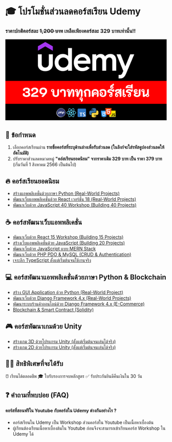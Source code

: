 # 🎓 โปรโมชั่นส่วนลดคอร์สเรียน Udemy
### ราคาปกติคอร์สละ ~~1,200 บาท~~ เหลือเพียงคอร์สละ 329 บาทเท่านั้น!!

![image](https://github.com/kongruksiamza/udemy-course/blob/main/udemy-course.png?raw=true)

## 📢 ข้อกำหนด
1) เลือกคอร์สเรียนผ่าน __รายชื่อคอร์สที่ระบุด้านล่างเพื่อรับส่วนลด (ในลิงก์จะใส่รหัสคูปองส่วนลดให้อัตโนมัติ)__
2) ปรับราคาส่วนลดหมวดหมู่ __"คอ์สเรียนยอดนิยม" จากราคาเดิม 329 บาท เป็น ราคา 379 บาท__ (เริ่มวันที่ 1 สิงหาคม 2566 เป็นต้นไป)

## 🔥 คอร์สเรียนยอดนิยม
- [สร้างแอพพลิเคชั่นด้วยภาษา Python (Real-World Projects)](https://www.udemy.com/course/python-real-world-projects/?couponCode=COUPON0723)
- [พัฒนาเว็บแอพพลิเคชั่นด้วย React เวอร์ชั่น 18 (Real-World Projects)](https://www.udemy.com/course/react-real-world-projects/?couponCode=COUPON0723)
- [พัฒนาเว็บด้วย JavaScript 40 Workshop (Building 40 Projects)](https://www.udemy.com/course/javascript-30-workshop/?couponCode=COUPON0723)
  
## ☕ คอร์สพัฒนาเว็บแอพพลิเคชั่น
- [พัฒนาเว็บด้วย React 15 Workshop (Building 15 Projects)](https://www.udemy.com/course/react-15-workshop/?couponCode=COUPON0723)
- [สร้างเว็บแอพพลิเคชั่นด้วย JavaScript (Building 20 Projects)](https://www.udemy.com/course/javascript-building-20-projects/?couponCode=COUPON0723)
- [พัฒนาเว็บด้วย JavaScript แบบ MERN Stack](https://www.udemy.com/course/javascript-mern-stack/?couponCode=COUPON0723)
- [พัฒนาเว็บด้วย PHP PDO & MySQL (CRUD & Authentication)](https://www.udemy.com/course/php-pdo-mysql-crud/?couponCode=COUPON0723)
- [เจาะลึก TypeScript ตั้งแต่เริ่มต้นจนใช้งานจริง](https://www.udemy.com/course/typescript-basic/?couponCode=COUPON0723)

## 💻 คอร์สพัฒนาแอพพลิเคชั่นด้วยภาษา Python & Blockchain 
- [สร้าง GUI Application ด้วย Python (Real-World Project)](https://www.udemy.com/course/python-gui-projects/?couponCode=COUPON0723)
- [พัฒนาเว็บด้วย Django Framework 4.x (Real-World Projects)](https://www.udemy.com/course/django-framework-real-world-projects/?couponCode=COUPON0723)
- [พัฒนาระบบร้านค้าออนไลน์ด้วย Django Framework 4.x (E-Commerce)](https://www.udemy.com/course/django-framework-e-commerce/?couponCode=COUPON0723)
- [Blockchain & Smart Contract (Solidity)](https://www.udemy.com/course/blockchain-smart-contract/?couponCode=COUPON0723)

## 🎮 คอร์สพัฒนาเกมด้วย Unity 
- [สร้างเกม 3D ด้วยโปรแกรม Unity (ตั้งแต่เริ่มต้นจนเล่นได้จริง)](https://www.udemy.com/course/unity-3d-game/?couponCode=COUPON0723)
- [สร้างเกม 2D ด้วยโปรแกรม Unity (ตั้งแต่เริ่มต้นจนเล่นได้จริง)](https://www.udemy.com/course/unity-2d-tutorial/?couponCode=COUPON0723)

## 👨‍💻 สิทธิพิเศษที่จะได้รับ
⏰ เรียนได้ตลอดชีพ 🎓 ใบรับรองการจบหลักสูตร ✅ รับประกันยินดีคืนเงินใน 30 วัน

## ❓ คำถามที่พบบ่อย (FAQ)
#### คอร์สที่สอนฟรีใน Youtube กับคอร์สใน Udemy ต่างกันอย่างไร ?
- คอร์สเรียนใน Udemy เป็น Workshop ส่วนคอร์สใน Youtube เป็นเนื้อหาเบื้องต้น
- ผู้เรียนต้องเรียนเนื้อหาเบื้องต้นใน Youtube ก่อนจึงจะสามารถเข้าเรียนคอร์ส Workshop ใน Udemy ได้

